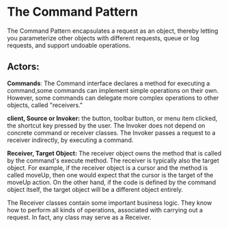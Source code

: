 # The Command Pattern

The Command Pattern encapsulates a request as an object, thereby letting you parameterize other objects with different requests, queue or log requests, and support undoable operations.

## Actors:

**Commands**: The Command interface declares a method for executing a command,some commands can implement simple operations on their own. However, some commands can delegate more complex operations to other objects, called "receivers."

**client, Source or Invoker:** the button, toolbar button, or menu item clicked, the shortcut key pressed by the user. The Invoker does not depend on concrete command or receiver classes. The Invoker passes a request to a receiver indirectly, by executing a command.

**Receiver, Target Object:** The receiver object owns the method that is called by the command's execute method. The receiver is typically also the target object. For example, if the receiver object is a cursor and the method is called moveUp, then one would expect that the cursor is the target of the moveUp action. On the other hand, if the code is defined by the command object itself, the target object will be a different object entirely.

The Receiver classes contain some important business logic. They know how to perform all kinds of operations, associated with carrying out a request. In fact, any class may serve as a Receiver.
